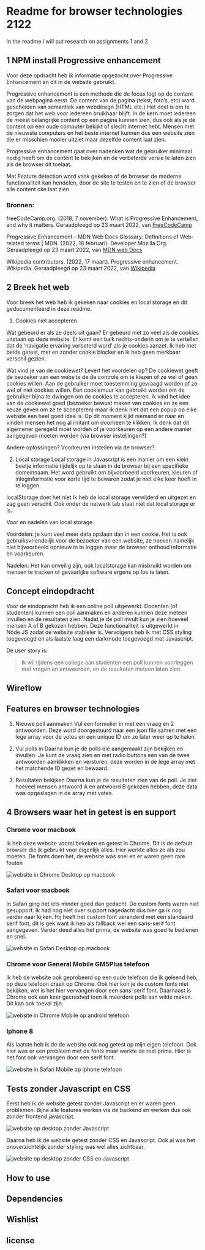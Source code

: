 # Readme for browser technologies 2122
In the readme i will put research on assignments 1 and 2 

## 1 NPM install Progressive enhancement
Voor deze opdracht heb ik informatie opgezocht over Progressive Enhancement en dit in de website gebruikt.

Progressive enhancement is een methode die de focus legt op de content van de webpagina eerst. De content van de pagina (tekst, foto’s, etc) word gescheiden van semantiek van webdesign (HTML etc.) Het doel is om te zorgen dat het web voor iedereen bruikbaar blijft. In de kern moet iedereen de meest belangrijke content op een pagina kunnen zien, dus ook als je de content op een oude computer bekijkt of slecht internet hebt. Mensen met de nieuwste computers en het beste internet kunnen dus een website zien die er misschien mooier uitziet maar dezelfde content laat zien.

Progressive enhancement gaat over nadenken wat de gebruiker minimaal nodig heeft om de content te bekijken en de verbeterde versie te laten zien als de browser dit toelaat.



Met Feature detection word vaak gekeken of de browser de moderne functionaliteit kan hendelen, door de site te testen en te zien of de browser alle content oke laat zien.

### Bronnen:

freeCodeCamp.org. (2018, 7 november). What is Progressive Enhancement, and why it matters. Geraadpleegd op 23 maart 2022, van [FreeCodeCamp](https://www.freecodecamp.org/news/what-is-progressive-enhancement-and-why-it-matters-e80c7aaf834a/)

Progressive Enhancement - MDN Web Docs Glossary: Definitions of Web-related terms | MDN. (2022, 18 februari). Developer.Mozilla.Org. Geraadpleegd op 23 maart 2022, van [MDN web Docs](https://developer.mozilla.org/en-US/docs/Glossary/Progressive_Enhancement)


Wikipedia contributors. (2022, 17 maart). Progressive enhancement. Wikipedia. Geraadpleegd op 23 maart 2022, van 
[Wikipedia](https://en.wikipedia.org/wiki/Progressive_enhancement)

## 2 Breek het web
Voor breek het web heb ik gekeken naar cookies en local storage en dit gedocumenteerd in deze readme.

1. Cookies niet accepteren

Wat gebeurd er als ze deels uit gaan?
Er gebeurd niet zo veel als de cookies uitstaan op deze website. Er komt een balk rechts-onderin om je te vertellen dat de ‘navigatie ervaring verbeterd word’ als je cookies aanzet. Ik heb met beide getest, met en zonder cookie blocker en ik heb geen merkbaar verschil gezien.

Wat vind je van de cookiewet? Levert het voordelen op?
De cookiewet geeft de bezoeker van een website de de controle om te kiezen of ze wel of geen cookies willen. Aan de gebruiker moet toestemming gevraagd worden of ze wel of niet cookies willen. Een cookiemuur kan gebruikt worden om de gebruiker bijna te dwingen om de cookies te accepteren. Ik vind het idee van de cookiewet goed (bezoeker bewust maken van cookies en ze een keuze geven om ze te accepteren) maar ik denk niet dat een popup op elke website een heel goed idee is. Op dit moment kijkt niemand er naar en vinden mensen het nog al irritant om doorheen te klikken. Ik denk dat dit algemener geregeld moet worden of je voorkeuren op een andere manier aangegeven moeten worden (via browser instellingen?)

Andere oplossingen?
Voorkeuren instellen via de browser?

2. Local storage
Local storage in Javascript is een manier om een klein beetje informatie tijdelijk op te slaan in de browser bij een specifieke domeinnaam. Het word gebruikt om bijvoorbeeld voorkeuren, kleuren of inleginformatie voor korte tijd te bewaren zodat je niet elke keer hoeft in te loggen.

localStorage doet het niet
Ik heb de local storage verwijderd en uitgezet en zag geen verschil. Ook onder de netwerk tab staat niet dat local storage er is.

Voor en nadelen van local storage.

Voordelen: je kunt veel meer data opslaan dan in een cookie. Het is ook gebruiksvriendelijk voor de bezoeker van een website, ze hoeven namelijk niet bijvoorbeeld opnieuw in te loggen maar de browser onthoud informatie en voorkeuren.

Nadelen:
Het kan onveilig zijn, ook localstorage kan misbruikt worden om mensen te tracken of gevaarlijke software ergens op los te laten.

## Concept eindopdracht
Voor de eindopracht heb ik een online poll uitgewerkt. Docenten (of studenten) kunnen een poll aanmaken en anderen kunnen deze meteen invullen en de resultaten zien. Nadat je de poll invult kun je zien hoeveel mensen A of B gekozen hebben. Deze functionaliteit is uitgewerkt in Node.JS zodat de website stabieler is. Vervolgens heb ik met CSS styling toegevoegd en als laatste laag een darkmode toegevoegd met Javascript.

De user story is:
> Ik wil tijdens een college aan studenten een poll kunnen voorleggen met vragen en antwoorden, en de resultaten meteen laten zien.

## Wireflow
## Features en browser technologies
1. Nieuwe poll aanmaken
Vul een formulier in met een vraag en 2 antwoorden. Deze word doorgestuurd naar een json file samen met een lege array voor de votes en een unique ID om ze later weer op te halen. 

2. Vul polls in
Daarna kun je de polls die aangemaakt zijn bekijken en invullen. Je kunt de vraag zien en met radio buttons een van de twee antwoorden aanklikken en versturen, deze worden in de lege array met het matchende ID gezet en bewaard. 

3. Resultaten bekijken
Daarna kun je de resultaten zien van de poll. Je ziet hoeveel mensen antwoord A en antwoord B gekozen hebben, deze data was opgeslagen in de array met votes.

## 4 Browsers waar het in getest is en support
### Chrome voor macbook
Ik heb deze website vooral bekeken en getest in Chrome. Dit is de default browser die ik gebruikt voor eigenlijk alles. Hier werkte alles zo als zou moeten. De fonts doen het, de website was snel en er waren geen rare fouten

![website in Chrome Desktop op macbook](https://github.com/norakramer1/browser-technologies-2122/eindopdracht/img/chrome-desktop.png)

### Safari voor macbook 
In Safari ging het iets minder goed dan gedacht. De custom fonts waren niet gesupport. Ik had nog niet over support nagedacht dus hier ga ik nog verder naar kijken. Hij heeft het custom font veranderd met een standaard serif font, dit is gek want ik heb als fallback wel een sans-serif font aangegeven. Verder deed alles het prima, de website was goed te bedienen en snel. 

![website in Safari Desktop op macbook](https://github.com/norakramer1/browser-technologies-2122/eindopdracht/img/safari-desktop.png)

### Chrome voor General Mobile GM5Plus telefoon
Ik heb de website ook geprobeerd op een oude telefoon die ik geleend heb, op deze telefoon draait op Chrome. Ook hier kon je de custom fonts niet bekijken, wel is het hier vervangen door een sans-serif font. Daarnaast is Chrome ook een keer gecrashed toen ik meerdere polls aan wilde maken. Dit kan ook toeval zijn.

![website in Chrome Mobile op android telefoon](https://github.com/norakramer1/browser-technologies-2122/eindopdracht/img/chrome-mobile2.png)

### Iphone 8
Als laatste heb ik de de website ook nog getest op mijn eigen telefoon. Ook hier was er een probleem met de fonts maar werkte de rest prima. Hier is het font ook vervangen door een serif font.

![website in Safari Mobile op iphone telefoon](https://github.com/norakramer1/browser-technologies-2122/eindopdracht/img/safari-mobile.png)

## Tests zonder Javascript en CSS
Eerst heb ik de website getest zonder Javascript en er waren geen problemen. Bijna alle features werken via de backend en werken dus ook zonder frontend javascript.

![website op desktop zonder Javascript](https://github.com/norakramer1/browser-technologies-2122/eindopdracht/img/javascript-off.png)

Daarna heb ik de website getest zonder CSS en Javascript. Ook al was het onoverzichtelijk zonder styling was wel alles zichtbaar.

![website op desktop zonder CSS en Javascript](https://github.com/norakramer1/browser-technologies-2122/eindopdracht/img/css-off.png)

## How to use
## Dependencies
## Wishlist
## license